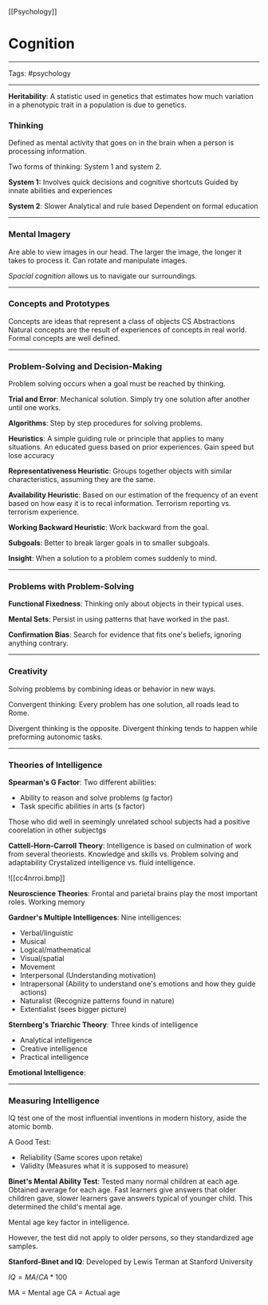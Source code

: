 [[Psychology]]

# Cognition

---

Tags: #psychology 

---

**Heritability**:
A statistic used in genetics that estimates how much variation in a phenotypic trait in a population is due to genetics.

### Thinking

Defined as mental activity that goes on in the brain when a person is processing information.

Two forms of thinking: System 1 and system 2.

**System 1:**
Involves quick decisions and cognitive shortcuts
Guided by innate abilities and experiences

**System 2**:
Slower
Analytical and rule based
Dependent on formal education

---

### Mental Imagery

Are able to view images in our head.
The larger the image, the longer it takes to process it.
Can rotate and manipulate images.

*Spacial cognition* allows us to navigate our surroundings. 

---

### Concepts and Prototypes

Concepts are ideas that represent a class of objects
CS Abstractions
Natural concepts are the result of experiences of concepts in real world.
Formal concepts are well defined. 

---

### Problem-Solving and Decision-Making

Problem solving occurs when a goal must be reached by thinking.

**Trial and Error**:
Mechanical solution.
Simply try one solution after another until one works.

**Algorithms**:
Step by step procedures for solving problems. 

**Heuristics**:
A simple guiding rule or principle that applies to many situations. 
An educated guess based on prior experiences. 
Gain speed but lose accuracy

**Representativeness Heuristic**:
Groups together objects with similar characteristics, assuming they are the same. 

**Availability Heuristic**:
Based on our estimation of the frequency of an event based on how easy it is to recal information.
Terrorism reporting vs. terrorism experience.

**Working Backward Heuristic**:
Work backward from the goal. 

**Subgoals**:
Better to break larger goals in to smaller subgoals. 

**Insight**:
When a solution to a problem comes suddenly to mind. 

---

### Problems with Problem-Solving

**Functional Fixedness**:
Thinking only about objects in their typical uses.

**Mental Sets**:
Persist in using patterns that have worked in the past. 

**Confirmation Bias**:
Search for evidence that fits one's beliefs, ignoring anything contrary. 

---

### Creativity

Solving problems by combining ideas or behavior in new ways. 

Convergent thinking: Every problem has one solution, all roads lead to Rome.

Divergent thinking is the opposite.
Divergent thinking tends to happen while preforming autonomic tasks. 

---

### Theories of Intelligence

**Spearman's G Factor**:
Two different abilities:
- Ability to reason and solve problems (g factor)
- Task specific abilities in arts (s factor)

Those who did well in seemingly unrelated school subjects had a positive coorelation in other subjectgs

**Cattell-Horn-Carroll Theory**:
Intelligence is based on culmination of work from several theoriests. 
Knowledge and skills vs. Problem solving and adaptability
Crystalized intelligence vs. fluid intelligence.

![[cc4nrroi.bmp]]

**Neuroscience Theories**:
Frontal and parietal brains play the most important roles. 
Working memory

**Gardner's Multiple Intelligences**:
Nine intelligences:
- Verbal/linguistic
- Musical
- Logical/mathematical
- Visual/spatial
- Movement
- Interpersonal (Understanding motivation)
- Intrapersonal (Ability to understand one's emotions and how they guide actions)
- Naturalist (Recognize patterns found in nature)
- Extentialist (sees bigger picture)

**Sternberg's Triarchic Theory**:
Three kinds of intelligence
- Analytical intelligence
- Creative intelligence
- Practical intelligence

**Emotional Intelligence**:

---

### Measuring Intelligence

IQ test one of the most influential inventions in modern history, aside the atomic bomb.

A Good Test:
- Reliability (Same scores upon retake)
- Validity (Measures what it is supposed to measure)

**Binet's Mental Ability Test**:
Tested many normal children at each age. Obtained average for each age.
Fast learners give answers that older children gave, slower learners gave answers typical of younger child.
This determined the child's mental age.

Mental age key factor in intelligence.

However, the test did not apply to older persons, so they standardized age samples. 

**Stanford-Binet and IQ**:
Developed by Lewis Terman at Stanford University

$IQ=MA / {CA} * 100$

MA = Mental age
CA = Actual age

